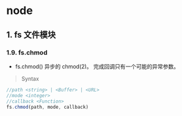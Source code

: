 # node
  
## 1. fs 文件模块

### 1.9. fs.chmod

- fs.chmod() 异步的 chmod(2)。 完成回调只有一个可能的异常参数。


> Syntax

```js
//path <string> | <Buffer> | <URL>
//mode <integer>
//callback <Function>
fs.chmod(path, mode, callback)
```